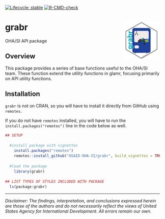 <!-- badges: start -->
[![Lifecycle: stable](https://img.shields.io/badge/lifecycle-stable-brightgreen.svg)](https://lifecycle.r-lib.org/articles/stages.html#stable)
[![R-CMD-check](https://github.com/USAID-OHA-SI/grabr/workflows/R-CMD-check/badge.svg)](https://github.com/USAID-OHA-SI/grabr/actions)
<!-- badges: end -->

# grabr <img src="man/figures/logo.png" align="right" height="120" />
OHA/SI API package

## Overview

This package provides a series of base functions useful to the OHA/SI team. These function extend the utility functions in glamr, focusing primarily on API utility functions.


## Installation

`grabr` is not on CRAN, so you will have to install it directly from GitHub using `remotes`.

If you do not have `remotes` installed, you will have to run the `install.packages("remotes")` line in the code below as well.

``` r
## SETUP

  #install package with vignettes
    install.packages("remotes")
    remotes::install_github("USAID-OHA-SI/grabr", build_vignettes = TRUE)
    
  #load the package
    library(grabr)

## LIST TYPES OF STYLES INCLUDED WITH PACKAGE
  ls(package:grabr)
```


---

*Disclaimer: The findings, interpretation, and conclusions expressed herein are those of the authors and do not necessarily reflect the views of United States Agency for International Development. All errors remain our own.*


